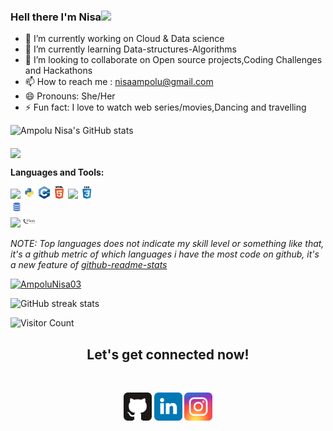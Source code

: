
### Hell there I'm Nisa<img src="https://github.com/AmpoluNisa03/AmpoluNisa03/blob/master/Assests/Hi.gif" width="29px">



- 🔭 I’m currently working on Cloud & Data science
- 🌱 I’m currently learning Data-structures-Algorithms
- 👯 I’m looking to collaborate on Open source projects,Coding Challenges and Hackathons
- 📫 How to reach me : nisaampolu@gmail.com
- 😄 Pronouns: She/Her
- ⚡ Fun fact: I love to watch web series/movies,Dancing and travelling


![Ampolu Nisa's GitHub stats](https://github-readme-stats.vercel.app/api?username=AmpoluNisa03&show_icons=true&theme=merko)


<img src='https://github-readme-stats.vercel.app/api/top-langs/?username=AmpoluNisa03&theme=merko&hide_langs_below=4' align="middle" />


**Languages and Tools:**  

<code><img height="20" src="https://github.com/AmpoluNisa03/AmpoluNisa03/blob/master/Assests/the-c-programming-language-computer-programming-png-1600x1600px-c-programming-language-png-820_819.jpg"></code>
<code><img height="20" src="https://raw.githubusercontent.com/github/explore/80688e429a7d4ef2fca1e82350fe8e3517d3494d/topics/python/python.png"></code>
<code><img height="20" src="https://raw.githubusercontent.com/github/explore/80688e429a7d4ef2fca1e82350fe8e3517d3494d/topics/cpp/cpp.png"></code>
<code><img height="20" src="https://raw.githubusercontent.com/github/explore/80688e429a7d4ef2fca1e82350fe8e3517d3494d/topics/html/html.png"></code>
<code><img height="20" src="https://cloud.google.com/images/social-icon-google-cloud-1200-630.png"></code>
<code><img height="20" src="https://raw.githubusercontent.com/github/explore/80688e429a7d4ef2fca1e82350fe8e3517d3494d/topics/css/css.png"></code>  
<code><img height="20" src="https://raw.githubusercontent.com/github/explore/80688e429a7d4ef2fca1e82350fe8e3517d3494d/topics/sql/sql.png"></code>  
<code><img height="30" src="https://www.qwiklabs.com/qwiklabs_logo_900x887.png"></code> 
<code><img height="20" src="https://raw.githubusercontent.com/github/explore/80688e429a7d4ef2fca1e82350fe8e3517d3494d/topics/flask/flask.png"></code>  

*NOTE: Top languages does not indicate my skill level or something like that, it's a github metric of which languages i have the most code on github, it's a new feature of [github-readme-stats](https://github.com/AmpoluNisa03/github-readme-stats)*


<p align="left"> <a href="https://github.com/ryo-ma/github-profile-trophy"><img src="https://github-profile-trophy.vercel.app/?username=AmpoluNisa03" alt="AmpoluNisa03" /></a> </p>


![GitHub streak stats](https://github-readme-streak-stats.herokuapp.com/?user=AmpoluNisa03)


![Visitor Count](https://profile-counter.glitch.me/AmpoluNisa03/count.svg)



 <h2 align=center> Let's get connected now!</h2> <br>

<p align = 'center'>
<a href = https://github.com/AmpoluNisa03 target='blank'> <img src=https://github.com/edent/SuperTinyIcons/blob/master/images/svg/github.svg height='45' weight='45'/></a>
<a href = https://www.linkedin.com/in/ampolu-nisa-805a201a2/ target='blank'> <img src=https://github.com/edent/SuperTinyIcons/blob/master/images/svg/linkedin.svg height='45' weight='45'/></a> 
<a href = https://www.instagram.com/twilight_queenbee.33/ target='blank'> <img src=https://github.com/edent/SuperTinyIcons/blob/master/images/svg/instagram.svg height='45' weight='45'/></a>
</a>


